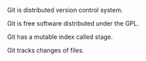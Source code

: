 Git is distributed version control system.

Git is free software distributed under the GPL.

Git has a mutable index called stage.

Git tracks changes of files.

